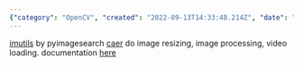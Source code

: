 ```yaml
---
{"category": "OpenCV", "created": "2022-09-13T14:33:48.214Z", "date": "2022-09-13 14:33:48", "description": "This article discusses Python wrappers for OpenCV, specifically highlighting imutils by PyImagesearch and caer libraries. These libraries offer streamlined solutions for tasks like image resizing, processing, and video loading without requiring boilerplate code. The article provides a link to access further documentation on these tools.", "modified": "2022-09-13T14:35:46.180Z", "tags": ["OpenCV", "Python", "imutils", "caer", "image processing", "video loading", "boilerplate code"], "title": "opencv-python wrappers, without boilerplates"}
---
```

[imutils](https://github.com/pyimagesearch/imutils) by pyimagesearch
[caer](https://github.com/jasmcaus/caer) do image resizing, image processing, video loading.
documentation [here](https://caer.readthedocs.io/en/latest/)